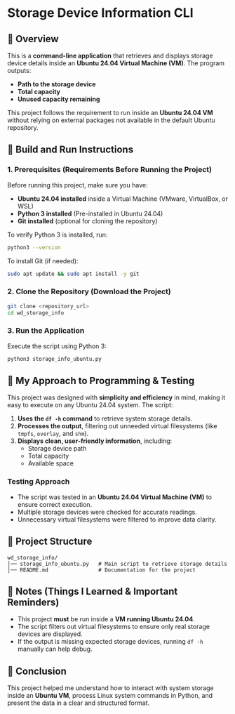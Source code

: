 # Storage Device Information CLI

## 📌 Overview
This is a **command-line application** that retrieves and displays storage device details inside an **Ubuntu 24.04 Virtual Machine (VM)**. The program outputs:
- **Path to the storage device**
- **Total capacity**
- **Unused capacity remaining**

This project follows the requirement to run inside an **Ubuntu 24.04 VM** without relying on external packages not available in the default Ubuntu repository.

## 🚀 Build and Run Instructions

### **1. Prerequisites (Requirements Before Running the Project)**
Before running this project, make sure you have:
- **Ubuntu 24.04 installed** inside a Virtual Machine (VMware, VirtualBox, or WSL)
- **Python 3 installed** (Pre-installed in Ubuntu 24.04)
- **Git installed** (optional for cloning the repository)

To verify Python 3 is installed, run:
```bash
python3 --version
```

To install Git (if needed):
```bash
sudo apt update && sudo apt install -y git
```

### **2. Clone the Repository (Download the Project)**
```bash
git clone <repository_url>
cd wd_storage_info
```

### **3. Run the Application**
Execute the script using Python 3:
```bash
python3 storage_info_ubuntu.py
```

## 📝 My Approach to Programming & Testing
This project was designed with **simplicity and efficiency** in mind, making it easy to execute on any Ubuntu 24.04 system. The script:
1. **Uses the `df -h` command** to retrieve system storage details.
2. **Processes the output**, filtering out unneeded virtual filesystems (like `tmpfs`, `overlay`, and `shm`).
3. **Displays clean, user-friendly information**, including:
   - Storage device path
   - Total capacity
   - Available space

### **Testing Approach**
- The script was tested in an **Ubuntu 24.04 Virtual Machine (VM)** to ensure correct execution.
- Multiple storage devices were checked for accurate readings.
- Unnecessary virtual filesystems were filtered to improve data clarity.

## 📂 Project Structure
```
wd_storage_info/
│── storage_info_ubuntu.py   # Main script to retrieve storage details
│── README.md                # Documentation for the project
```

## 🔹 Notes (Things I Learned & Important Reminders)
- This project **must** be run inside a **VM running Ubuntu 24.04**.
- The script filters out virtual filesystems to ensure only real storage devices are displayed.
- If the output is missing expected storage devices, running `df -h` manually can help debug.

## 🏁 Conclusion
This project helped me understand how to interact with system storage inside an **Ubuntu VM**, process Linux system commands in Python, and present the data in a clear and structured format.



